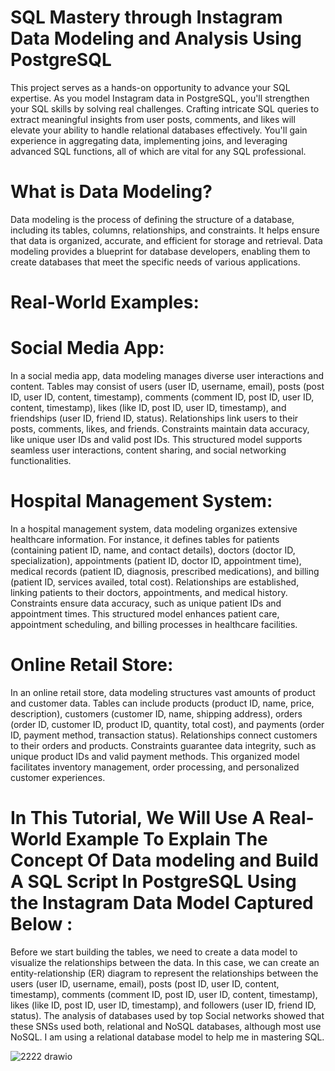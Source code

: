 # SQL Mastery through Instagram Data Modeling and Analysis Using PostgreSQL 
This project serves as a hands-on opportunity to advance your SQL expertise. As you model Instagram data in PostgreSQL, you'll strengthen your SQL skills by solving real challenges. Crafting intricate SQL queries to extract meaningful insights from user posts, comments, and likes will elevate your ability to handle relational databases effectively. You'll gain experience in aggregating data, implementing joins, and leveraging advanced SQL functions, all of which are vital for any SQL professional.

# What is Data Modeling?

Data modeling is the process of defining the structure of a database, including its tables, columns, relationships, and constraints. It helps ensure that data is organized, accurate, and efficient for storage and retrieval. Data modeling provides a blueprint for database developers, enabling them to create databases that meet the specific needs of various applications.

# Real-World Examples:

# Social Media App:
   In a social media app, data modeling manages diverse user interactions and content. Tables may consist of users (user ID, username, email), posts (post ID, user ID, content, timestamp), comments (comment ID, post ID, user ID, content, timestamp), likes (like ID, post ID, user ID, timestamp), and friendships (user ID, friend ID, status). Relationships link users to their posts, comments, likes, and friends. Constraints maintain data accuracy, like unique user IDs and valid post IDs. This structured model supports seamless user interactions, content sharing, and social networking functionalities.


# Hospital Management System:
   In a hospital management system, data modeling organizes extensive healthcare information. For instance, it defines tables for patients (containing patient ID, name, and contact details), doctors (doctor ID, specialization), appointments (patient ID, doctor ID, appointment time), medical records (patient ID, diagnosis, prescribed medications), and billing (patient ID, services availed, total cost). Relationships are established, linking patients to their doctors, appointments, and medical history. Constraints ensure data accuracy, such as unique patient IDs and appointment times. This structured model enhances patient care, appointment scheduling, and billing processes in healthcare facilities.

# Online Retail Store:
   In an online retail store, data modeling structures vast amounts of product and customer data. Tables can include products (product ID, name, price, description), customers (customer ID, name, shipping address), orders (order ID, customer ID, product ID, quantity, total cost), and payments (order ID, payment method, transaction status). Relationships connect customers to their orders and products. Constraints guarantee data integrity, such as unique product IDs and valid payment methods. This organized model facilitates inventory management, order processing, and personalized customer experiences.

# In This Tutorial, We Will Use A Real-World Example To Explain The Concept Of Data modeling and Build A SQL Script In PostgreSQL Using the Instagram Data Model Captured Below  :
Before we start building the tables, we need to create a data model to visualize the relationships between the data. In this case, we can create an entity-relationship (ER) diagram to represent the relationships between the users (user ID, username, email), posts (post ID, user ID, content, timestamp), comments (comment ID, post ID, user ID, content, timestamp), likes (like ID, post ID, user ID, timestamp), and followers (user ID, friend ID, status). The analysis of databases used by top Social networks showed that these SNSs used both, relational and NoSQL databases, although most use NoSQL. I am using a relational database model to help me in mastering SQL.

![2222 drawio](https://github.com/onuhmichael/SQL-Project-DB-Queries-Dashboard/assets/51151461/447ad453-5c90-4670-bc0e-59ca609f8624)








